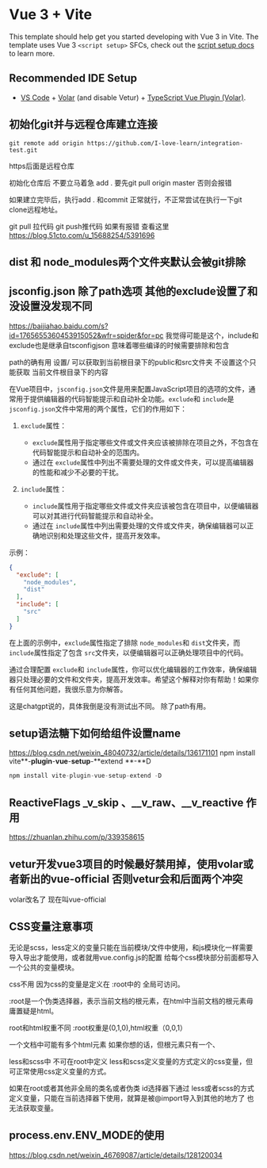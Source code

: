 # Vue 3 + Vite

This template should help get you started developing with Vue 3 in Vite. The template uses Vue 3 `<script setup>` SFCs, check out the [script setup docs](https://v3.vuejs.org/api/sfc-script-setup.html#sfc-script-setup) to learn more.

## Recommended IDE Setup

- [VS Code](https://code.visualstudio.com/) + [Volar](https://marketplace.visualstudio.com/items?itemName=Vue.volar) (and disable Vetur) + [TypeScript Vue Plugin (Volar)](https://marketplace.visualstudio.com/items?itemName=Vue.vscode-typescript-vue-plugin).

## 初始化git并与远程仓库建立连接

```
git remote add origin https://github.com/I-love-learn/integration-test.git
```

https后面是远程仓库

初始化仓库后 不要立马着急 add . 要先git pull origin master 否则会报错

如果建立完毕后，执行add . 和commit 正常就行，不正常尝试在执行一下git clone远程地址。

git pull 拉代码 git push推代码 如果有报错 查看这里  https://blog.51cto.com/u_15688254/5391696

## dist 和 node_modules两个文件夹默认会被git排除

## jsconfig.json 除了path选项 其他的exclude设置了和没设置没发现不同

https://baijiahao.baidu.com/s?id=1765655360453915052&wfr=spider&for=pc  我觉得可能是这个，include和exclude也是继承自tsconfigjson 意味着哪些编译的时候需要排除和包含

path的确有用 设置/ 可以获取到当前根目录下的public和src文件夹 不设置这个只能获取 当前文件根目录下的内容

在Vue项目中，`jsconfig.json`文件是用来配置JavaScript项目的选项的文件，通常用于提供编辑器的代码智能提示和自动补全功能。`exclude`和 `include`是 `jsconfig.json`文件中常用的两个属性，它们的作用如下：

1. `exclude`属性：

   - `exclude`属性用于指定哪些文件或文件夹应该被排除在项目之外，不包含在代码智能提示和自动补全的范围内。
   - 通过在 `exclude`属性中列出不需要处理的文件或文件夹，可以提高编辑器的性能和减少不必要的干扰。
2. `include`属性：

   - `include`属性用于指定哪些文件或文件夹应该被包含在项目中，以便编辑器可以对其进行代码智能提示和自动补全。
   - 通过在 `include`属性中列出需要处理的文件或文件夹，确保编辑器可以正确地识别和处理这些文件，提高开发效率。

示例：

```json
{
  "exclude": [
    "node_modules",
    "dist"
  ],
  "include": [
    "src"
  ]
}
```

在上面的示例中，`exclude`属性指定了排除 `node_modules`和 `dist`文件夹，而 `include`属性指定了包含 `src`文件夹，以便编辑器可以正确处理项目中的代码。

通过合理配置 `exclude`和 `include`属性，你可以优化编辑器的工作效率，确保编辑器只处理必要的文件和文件夹，提高开发效率。希望这个解释对你有帮助！如果你有任何其他问题，我很乐意为你解答。

这是chatgpt说的，具体我倒是没有测试出不同。 除了path有用。

## setup语法糖下如何给组件设置name

https://blog.csdn.net/weixin_48040732/article/details/136171101  npm install vite**-**plugin**-**vue**-**setup**-**extend **-**D

```javascript
npm install vite-plugin-vue-setup-extend -D
```

## ReactiveFlags _v_skip 、__v_raw、__v_reactive 作用

https://zhuanlan.zhihu.com/p/339358615

## vetur开发vue3项目的时候最好禁用掉，使用volar或者新出的vue-official 否则vetur会和后面两个冲突

volar改名了 现在叫vue-official

## CSS变量注意事项

无论是scss，less定义的变量只能在当前模块/文件中使用，和js模块化一样需要导入导出才能使用，或者就用vue.config.js的配置 给每个css模块部分前面都导入一个公共的变量模块。

css不用 因为css的变量是定义在 :root中的 全局可访问。

:root是一个伪类选择器，表示当前文档的根元素，在html中当前文档的根元素毋庸置疑是html。

root和html权重不同 :root权重是(0,1,0),html权重（0,0,1）

一个文档中可能有多个html元素 如果你想的话，但根元素只有一个、

less和scss中 不可在root中定义 less和scss定义变量的方式定义的css变量，但可正常使用css定义变量的方式。

如果在root或者其他非全局的类名或者伪类 id选择器下通过 less或者scss的方式定义变量，只能在当前选择器下使用，就算是被@import导入到其他的地方了 也无法获取变量。

## process.env.ENV_MODE的使用

https://blog.csdn.net/weixin_46769087/article/details/128120034
